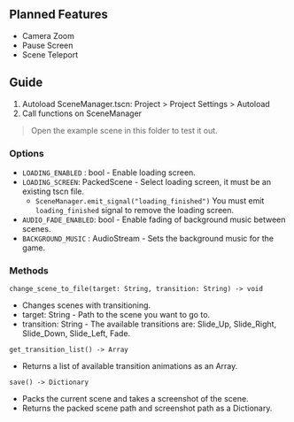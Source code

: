 ## Planned Features
- Camera Zoom
- Pause Screen
- Scene Teleport

## Guide
1. Autoload SceneManager.tscn: Project > Project Settings > Autoload
2. Call functions on SceneManager

> Open the example scene in this folder to test it out.

### Options
- `LOADING_ENABLED` : bool - Enable loading screen.
- `LOADING_SCREEN`: PackedScene - Select loading screen, it must be an existing tscn file.
	- ```SceneManager.emit_signal("loading_finished")``` You must emit `loading_finished` signal to remove the loading screen.
- `AUDIO_FADE_ENABLED`: bool - Enable fading of background music between scenes.
- `BACKGROUND_MUSIC` : AudioStream - Sets the background music for the game.

### Methods
```change_scene_to_file(target: String, transition: String) -> void```
- Changes scenes with transitioning.
- target: String - Path to the scene you want to go to.
- transition: String - The available transitions are: Slide_Up, Slide_Right, Slide_Down, Slide_Left, Fade.

```get_transition_list() -> Array```
- Returns a list of available transition animations as an Array.

```save() -> Dictionary```
- Packs the current scene and takes a screenshot of the scene.
- Returns the packed scene path and screenshot path as a Dictionary.
